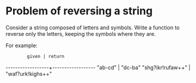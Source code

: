# Problem of reversing a string

Consider a string composed of letters and symbols.
Write a function to reverse only the letters, keeping the symbols where they are.

For example:

            given | return
------------------+------------------
          "ab-cd" | "dc-ba"
"shg?ikr!rufaw++" | "waf?urk!kighs++"
